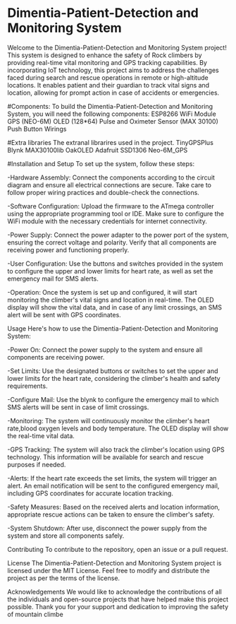 # Dimentia-Patient-Detection and Monitoring System
Welcome to the Dimentia-Patient-Detection and Monitoring System project! This system is designed to enhance the safety of Rock climbers by providing real-time vital monitoring and GPS tracking capabilities. By incorporating IoT technology, this project aims to address the challenges faced during search and rescue operations in remote or high-altitude locations. It enables patient and their guardian to track vital signs and location, allowing for prompt action in case of accidents or emergencies.

#Components:
To build the Dimentia-Patient-Detection and Monitoring System, you will need the following components:
ESP8266 WiFi Module
GPS (NEO-6M)
OLED (128*64)
Pulse and Oximeter Sensor (MAX 30100)
Push Button
Wirings

#Extra libraries
The extranal librarires used in the project.
TinyGPSPlus
Blynk
MAX30100lib
OakOLED
Adafruit SSD1306
Neo-6M_GPS

#Installation and Setup
To set up the system, follow these steps:

-Hardware Assembly: Connect the components according to the circuit diagram and ensure all electrical connections are secure. Take care to follow proper wiring practices and double-check the connections.

-Software Configuration: Upload the firmware to the ATmega controller using the appropriate programming tool or IDE. Make sure to configure the WiFi module with the necessary credentials for internet connectivity.

-Power Supply: Connect the power adapter to the power port of the system, ensuring the correct voltage and polarity. Verify that all components are receiving power and functioning properly.

-User Configuration: Use the buttons and switches provided in the system to configure the upper and lower limits for heart rate, as well as set the emergency mail for SMS alerts.

-Operation: Once the system is set up and configured, it will start monitoring the climber's vital signs and location in real-time. The OLED display will show the vital data, and in case of any limit crossings, an SMS alert will be sent with GPS coordinates.

Usage
Here's how to use the Dimentia-Patient-Detection and Monitoring System:

-Power On: Connect the power supply to the system and ensure all components are receiving power.

-Set Limits: Use the designated buttons or switches to set the upper and lower limits for the heart rate, considering the climber's health and safety requirements.

-Configure Mail: Use the blynk to configure the emergency mail to which SMS alerts will be sent in case of limit crossings.

-Monitoring: The system will continuously monitor the climber's heart rate,blood oxygen levels and body temperature. The OLED display will show the real-time vital data.

-GPS Tracking: The system will also track the climber's location using GPS technology. This information will be available for search and rescue purposes if needed.

-Alerts: If the heart rate exceeds the set limits, the system will trigger an alert. An email notification will be sent to the configured emergency mail, including GPS coordinates for accurate location tracking.

-Safety Measures: Based on the received alerts and location information, appropriate rescue actions can be taken to ensure the climber's safety.

-System Shutdown: After use, disconnect the power supply from the system and store all components safely.

Contributing
To contribute to the repository, open an issue or a pull request.

License
The Dimentia-Patient-Detection and Monitoring System project is licensed under the MIT License. Feel free to modify and distribute the project as per the terms of the license.

Acknowledgements
We would like to acknowledge the contributions of all the individuals and open-source projects that have helped make this project possible. Thank you for your support and dedication to improving the safety of mountain climbe

